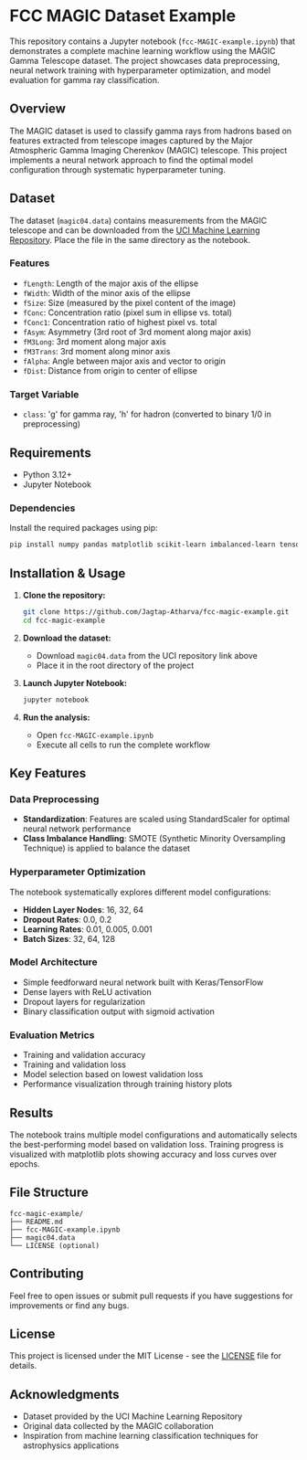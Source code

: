 # FCC MAGIC Dataset Example

This repository contains a Jupyter notebook (`fcc-MAGIC-example.ipynb`) that demonstrates a complete machine learning workflow using the MAGIC Gamma Telescope dataset. The project showcases data preprocessing, neural network training with hyperparameter optimization, and model evaluation for gamma ray classification.

## Overview

The MAGIC dataset is used to classify gamma rays from hadrons based on features extracted from telescope images captured by the Major Atmospheric Gamma Imaging Cherenkov (MAGIC) telescope. This project implements a neural network approach to find the optimal model configuration through systematic hyperparameter tuning.

## Dataset

The dataset (`magic04.data`) contains measurements from the MAGIC telescope and can be downloaded from the [UCI Machine Learning Repository](https://archive.ics.uci.edu/dataset/159/magic+gamma+telescope). Place the file in the same directory as the notebook.

### Features
- `fLength`: Length of the major axis of the ellipse
- `fWidth`: Width of the minor axis of the ellipse  
- `fSize`: Size (measured by the pixel content of the image)
- `fConc`: Concentration ratio (pixel sum in ellipse vs. total)
- `fConc1`: Concentration ratio of highest pixel vs. total
- `fAsym`: Asymmetry (3rd root of 3rd moment along major axis)
- `fM3Long`: 3rd moment along major axis
- `fM3Trans`: 3rd moment along minor axis
- `fAlpha`: Angle between major axis and vector to origin
- `fDist`: Distance from origin to center of ellipse

### Target Variable
- `class`: 'g' for gamma ray, 'h' for hadron (converted to binary 1/0 in preprocessing)

## Requirements

- Python 3.12+
- Jupyter Notebook

### Dependencies
Install the required packages using pip:

```bash
pip install numpy pandas matplotlib scikit-learn imbalanced-learn tensorflow
```

## Installation & Usage

1. **Clone the repository:**
   ```bash
   git clone https://github.com/Jagtap-Atharva/fcc-magic-example.git
   cd fcc-magic-example
   ```

2. **Download the dataset:**
   - Download `magic04.data` from the UCI repository link above
   - Place it in the root directory of the project

3. **Launch Jupyter Notebook:**
   ```bash
   jupyter notebook
   ```

4. **Run the analysis:**
   - Open `fcc-MAGIC-example.ipynb`
   - Execute all cells to run the complete workflow

## Key Features

### Data Preprocessing
- **Standardization**: Features are scaled using StandardScaler for optimal neural network performance
- **Class Imbalance Handling**: SMOTE (Synthetic Minority Oversampling Technique) is applied to balance the dataset

### Hyperparameter Optimization
The notebook systematically explores different model configurations:
- **Hidden Layer Nodes**: 16, 32, 64
- **Dropout Rates**: 0.0, 0.2
- **Learning Rates**: 0.01, 0.005, 0.001
- **Batch Sizes**: 32, 64, 128

### Model Architecture
- Simple feedforward neural network built with Keras/TensorFlow
- Dense layers with ReLU activation
- Dropout layers for regularization
- Binary classification output with sigmoid activation

### Evaluation Metrics
- Training and validation accuracy
- Training and validation loss
- Model selection based on lowest validation loss
- Performance visualization through training history plots

## Results

The notebook trains multiple model configurations and automatically selects the best-performing model based on validation loss. Training progress is visualized with matplotlib plots showing accuracy and loss curves over epochs.

## File Structure

```
fcc-magic-example/
├── README.md
├── fcc-MAGIC-example.ipynb
├── magic04.data
└── LICENSE (optional)
```

## Contributing

Feel free to open issues or submit pull requests if you have suggestions for improvements or find any bugs.

## License

This project is licensed under the MIT License - see the [LICENSE](LICENSE) file for details.

## Acknowledgments

- Dataset provided by the UCI Machine Learning Repository
- Original data collected by the MAGIC collaboration
- Inspiration from machine learning classification techniques for astrophysics applications
